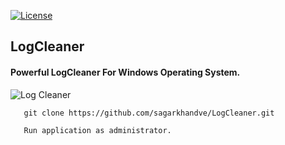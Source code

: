 [![License](https://img.shields.io/badge/License-MIT-blue)](#license "Go to license section")

## LogCleaner
#### Powerful LogCleaner For Windows Operating System.

![Log Cleaner](https://user-images.githubusercontent.com/90393971/150598829-8d9f692d-8635-4312-bc53-260f3965899d.png)

```shell
   git clone https://github.com/sagarkhandve/LogCleaner.git
   
   Run application as administrator.
   ```

